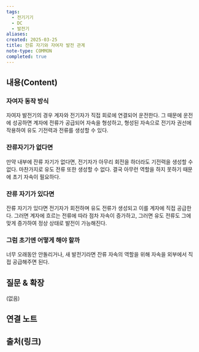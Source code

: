 ```yaml
---
tags:
  - 전기기기
  - DC
  - 발전기
aliases: 
created: 2025-03-25
title: 잔류 자기와 자여자 발전 관계
note-type: COMMON
completed: true
---
```


## 내용(Content)

### 자여자 동작 방식

자여자 발전기의 경우 계자와 전기자가 직접 회로에 연결되어 운전한다. 그 때문에 운전에 성공하면 계자에 전류가 공급되어 자속을 형성하고, 형성된 자속으로 전기자 권선에 작용하여 유도 기전력과 전류를 생성할 수 있다. 

### 잔류자기가 없다면

만약 내부에 잔류 자기가 없다면, 전기자가 아무리 회전을 하더라도 기전력을 생성할 수 없다. 마찬가지로 유도 전류 또한 생성할 수 없다. 결국 아무런 역할을 하지 못하기 때문에 초기 자속이 필요하다.

### 잔류 자기가 있다면

잔류 자기가 있다면 전기자가 회전하며 유도 전류가 생성되고 이를 계자에 직접 공급한다. 그러면 계자에 흐르는 전류에 따라 점차 자속이 증가하고, 그러면 유도 전류도 그에 맞게 증가하여 정상 상태로 발전이 가능해진다.

### 그럼 초기엔 어떻게 해야 할까

너무 오래동안 안돌리거나, 새 발전기라면 잔류 자속의 역할을 위해 자속을 외부에서 직접 공급해주면 된다.


## 질문 & 확장

(없음)

## 연결 노트

## 출처(링크)

